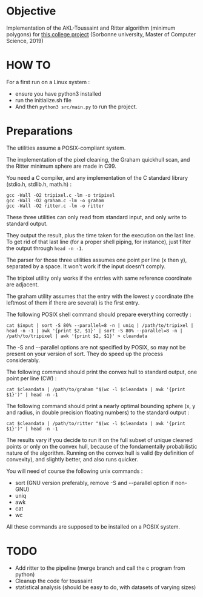 # Objective

Implementation of the AKL-Toussaint and Ritter algorithm (minimum polygons) for [this college project](https://www-apr.lip6.fr/~buixuan/files/algav2019/projet_indiv2.pdf) (Sorbonne university, Master of Computer Science, 2019)

# HOW TO

For a first run on a Linux system : 
- ensure you have python3 installed
- run the initialize.sh file
- And then `python3 src/main.py` to run the project.

# Preparations

The utilities assume a POSIX-compliant system.

The implementation of the pixel cleaning, the Graham quickhull scan, and the Ritter minimum sphere are made in C99.

You need a C compiler, and any implementation of the C standard library (stdio.h, stdlib.h, math.h) :

``` shell
gcc -Wall -O2 tripixel.c -lm -o tripixel
gcc -Wall -O2 graham.c -lm -o graham
gcc -Wall -O2 ritter.c -lm -o ritter
```

These three utilities can only read from standard input, and only write to standard output.

They output the result, plus the time taken for the execution on the last line. To get rid of that last line (for a proper shell piping, for instance), just filter the output through `head -n -1`.

The parser for those three utilities assumes  one point per line (x then y), separated by a space. It won't work if the input doesn't comply.

The tripixel utility only works if the entries with same reference coordinate are adjacent.

The graham utility assumes that the entry with the lowest y coordinate (the leftmost of them if there are several) is the first entry.

The following POSIX shell command should prepare everything correctly :

``` shell
cat $input | sort -S 80% --parallel=8 -n | uniq | /path/to/tripixel | head -n -1 | awk '{print $2, $1}' | sort -S 80% --parallel=8 -n | /path/to/tripixel | awk '{print $2, $1}' > cleandata
```

The -S and --parallel options are not specified by POSIX, so may not be present on your version of sort. They do speed up the process considerably.

The following command should print the convex hull to standard output, one point per line (CW) :

``` shell
cat $cleandata | /path/to/graham "$(wc -l $cleandata | awk '{print $1}')" | head -n -1
```

The following command should print a nearly optimal bounding sphere (x, y and radius, in double precision floating numbers) to the standard output :

``` shell
cat $cleandata | /path/to/ritter "$(wc -l $cleandata | awk '{print $1}')" | head -n -1
```

The results vary if you decide to run it on the full subset of unique cleaned points or only on the convex hull, because of the fondamentally probabilistic nature of the algorithm. Running on the convex hull is valid (by definition of convexity), and slightly better, and also runs quicker.

You will need of course the following unix commands :
- sort (GNU version preferably, remove -S and --parallel option if non-GNU)
- uniq
- awk
- cat
- wc

All these commands are supposed to be installed on a POSIX system.

# TODO

- Add ritter to the pipeline (merge branch and call the c program from python)
- Cleanup the code for toussaint
- statistical analysis (should be easy to do, with datasets of varying sizes)
